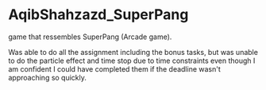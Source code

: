 # AqibShahzazd_SuperPang
 game that ressembles SuperPang (Arcade game).

Was able to do all the assignment including the bonus tasks, but was unable to do the particle effect and time stop due to time constraints even though I am confident I could have completed them if the deadline wasn't approaching so quickly.